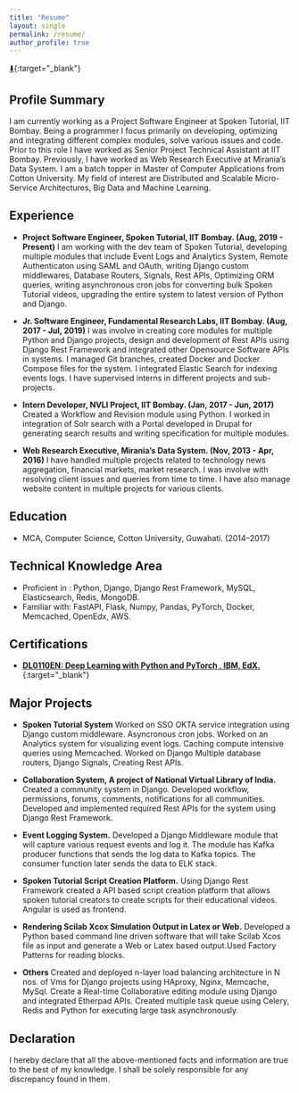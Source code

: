 ```yaml
---
title: "Resume"
layout: single
permalink: /resume/
author_profile: true
---
```


[:arrow_down:](https://abhijitbonik.com/resume.pdf){:target="_blank"} 

## Profile Summary

I am currently working as a Project Software Engineer at Spoken Tutorial, IIT Bombay.
Being a programmer I focus primarily on developing, optimizing and integrating different
complex modules, solve various issues and code. Prior to this role I have worked as
Senior Project Technical Assistant at IIT Bombay. Previously, I have worked as Web
Research Executive at Mirania’s Data System. I am a batch topper in Master of
Computer Applications from Cotton University. My field of interest are Distributed
and Scalable Micro-Service Architectures, Big Data and Machine Learning.

## Experience

* **Project Software Engineer, Spoken Tutorial, IIT Bombay. (Aug, 2019 - Present)**
I am working with the dev team of Spoken Tutorial, developing multiple modules that include
Event Logs and Analytics System, Remote Authenticaton using SAML and OAuth, writing
Django custom middlewares, Database Routers, Signals, Rest APIs, Optimizing ORM queries,
writing asynchronous cron jobs for converting bulk Spoken Tutorial videos, upgrading the entire
system to latest version of Python and Django.

* **Jr. Software Engineer, Fundamental Research Labs, IIT Bombay. (Aug, 2017 - Jul, 2019)**
I was involve in creating core modules for multiple Python and Django projects, design and
development of Rest APIs using Django Rest Framework and integrated other Opensource
Software APIs in systems. I managed Git branches, created Docker and Docker Compose files
for the system. I integrated Elastic Search for indexing events logs. I have supervised interns
in different projects and sub-projects.

* **Intern Developer, NVLI Project, IIT Bombay. (Jan, 2017 - Jun, 2017)**
Created a Workflow and Revision module using Python. I worked in integration of Solr search
with a Portal developed in Drupal for generating search results and writing specification for
multiple modules.

* **Web Research Executive, Mirania’s Data System. (Nov, 2013 - Apr, 2016)**
I have handled multiple projects related to technology news aggregation, financial markets,
market research. I was involve with resolving client issues and queries from time to time. I
have also manage website content in multiple projects for various clients.

## Education

* MCA, Computer Science, Cotton University, Guwahati. (2014–2017)

## Technical Knowledge Area

* Proficient in : Python, Django, Django Rest Framework, MySQL, Elasticsearch, Redis, MongoDB.
* Familiar with: FastAPI, Flask, Numpy, Pandas, PyTorch, Docker, Memcached, OpenEdx, AWS.

## Certifications

* [**DL0110EN: Deep Learning with Python and PyTorch , IBM, EdX.**](https://courses.edx.org/certificates/1a59f66a3a344a929efefb0c13af2bf7){:target="_blank"}

## Major Projects

* **Spoken Tutorial System**
Worked on SSO OKTA service integration using Django custom middleware. Asyncronous cron
jobs. Worked on an Analytics system for visualizing event logs. Caching compute intensive
queries using Memcached. Worked on Django Multiple database routers, Django Signals,
Creating Rest APIs.

* **Collaboration System, A project of National Virtual Library of India.** 
Created a community system in Django. Developed workflow, permissions, forums, comments,
notifications for all communities. Developed and implemented required Rest APIs for the
system using Django Rest Framework.

* **Event Logging System.** 
Developed a Django Middleware module that will capture various request events and log it. The
module has Kafka producer functions that sends the log data to Kafka topics. The consumer
function later sends the data to ELK stack.

* **Spoken Tutorial Script Creation Platform.** 
Using Django Rest Framework created a API based script creation platform that allows spoken
tutorial creators to create scripts for their educational videos. Angular is used as frontend.

* **Rendering Scilab Xcox Simulation Output in Latex or Web.** 
Developed a Python based command line driven software that will take Scilab Xcos file as
input and generate a Web or Latex based output.Used Factory Patterns for reading blocks.

* **Others** 
Created and deployed n-layer load balancing architecture in N nos. of Vms for Django projects
using HAproxy, Nginx, Memcache, MySql. Create a Real-time Collaborative editing module
using Django and integrated Etherpad APIs. Created multiple task queue using Celery, Redis
and Python for executing large task asynchronously.

## Declaration

I hereby declare that all the above-mentioned facts and information are true to the best of my
knowledge. I shall be solely responsible for any discrepancy found in them.